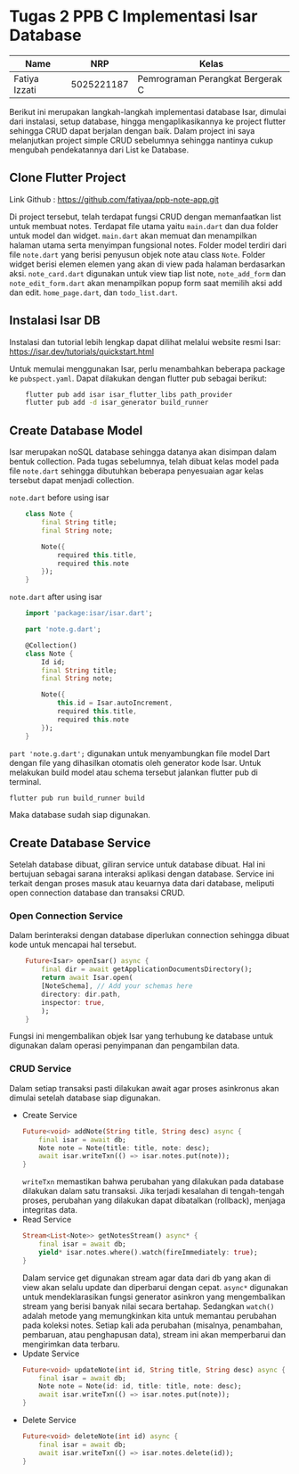 # Tugas 2 PPB C Implementasi Isar Database

| Name          | NRP        | Kelas                            |
| ------------- | ---------- | -------------------------------- |
| Fatiya Izzati | 5025221187 | Pemrograman Perangkat Bergerak C |

Berikut ini merupakan langkah-langkah implementasi database Isar, dimulai dari instalasi, setup database, hingga mengaplikasikannya ke project flutter sehingga CRUD dapat berjalan dengan baik. Dalam project ini saya melanjutkan project simple CRUD sebelumnya sehingga nantinya cukup mengubah pendekatannya dari List ke Database.

## Clone Flutter Project

Link Github : https://github.com/fatiyaa/ppb-note-app.git

Di project tersebut, telah terdapat fungsi CRUD dengan memanfaatkan list untuk membuat notes. Terdapat file utama yaitu `main.dart` dan dua folder untuk model dan widget. `main.dart` akan memuat dan menampilkan halaman utama serta menyimpan fungsional notes. Folder model terdiri dari file `note.dart` yang berisi penyusun objek note atau class `Note`. Folder widget berisi elemen elemen yang akan di view pada halaman berdasarkan aksi. `note_card.dart` digunakan untuk view tiap list note, `note_add_form` dan `note_edit_form.dart` akan menampilkan popup form saat memilih aksi add dan edit. `home_page.dart`, dan `todo_list.dart`.

## Instalasi Isar DB

Instalasi dan tutorial lebih lengkap dapat dilihat melalui website resmi Isar: https://isar.dev/tutorials/quickstart.html

Untuk memulai menggunakan Isar, perlu menambahkan beberapa package ke `pubspect.yaml`. Dapat dilakukan dengan flutter pub sebagai berikut:

```sh
    flutter pub add isar isar_flutter_libs path_provider
    flutter pub add -d isar_generator build_runner
```

## Create Database Model

Isar merupakan noSQL database sehingga datanya akan disimpan dalam bentuk collection. Pada tugas sebelumnya, telah dibuat kelas model pada file `note.dart` sehingga dibutuhkan beberapa penyesuaian agar kelas tersebut dapat menjadi collection.

`note.dart` before using isar

```dart
    class Note {
        final String title;
        final String note;

        Note({
            required this.title,
            required this.note
        });
    }
```

`note.dart` after using isar

```dart
    import 'package:isar/isar.dart';

    part 'note.g.dart';

    @Collection()
    class Note {
        Id id;
        final String title;
        final String note;

        Note({
            this.id = Isar.autoIncrement,
            required this.title,
            required this.note
        });
    }
```

`part 'note.g.dart';` digunakan untuk menyambungkan file model Dart dengan file yang dihasilkan otomatis oleh generator kode Isar. Untuk melakukan build model atau schema tersebut jalankan flutter pub di terminal.

```sh
flutter pub run build_runner build
```

Maka database sudah siap digunakan.

## Create Database Service

Setelah database dibuat, giliran service untuk database dibuat. Hal ini bertujuan sebagai sarana interaksi aplikasi dengan database. Service ini terkait dengan proses masuk atau keuarnya data dari database, meliputi open connection database dan transaksi CRUD.

### Open Connection Service

Dalam berinteraksi dengan database diperlukan connection sehingga dibuat kode untuk mencapai hal tersebut.

```dart
    Future<Isar> openIsar() async {
        final dir = await getApplicationDocumentsDirectory();
        return await Isar.open(
        [NoteSchema], // Add your schemas here
        directory: dir.path,
        inspector: true,
        );
    }
```

Fungsi ini mengembalikan objek Isar yang terhubung ke database untuk digunakan dalam operasi penyimpanan dan pengambilan data.

### CRUD Service

Dalam setiap transaksi pasti dilakukan await agar proses asinkronus akan dimulai setelah database siap digunakan.

- Create Service
  ```dart
  Future<void> addNote(String title, String desc) async {
      final isar = await db;
      Note note = Note(title: title, note: desc);
      await isar.writeTxn(() => isar.notes.put(note));
  }
  ```
  `writeTxn` memastikan bahwa perubahan yang dilakukan pada database dilakukan dalam satu transaksi. Jika terjadi kesalahan di tengah-tengah proses, perubahan yang dilakukan dapat dibatalkan (rollback), menjaga integritas data.
- Read Service
  ```dart
  Stream<List<Note>> getNotesStream() async* {
      final isar = await db;
      yield* isar.notes.where().watch(fireImmediately: true);
  }
  ```
  Dalam service get digunakan stream agar data dari db yang akan di view akan selalu update dan diperbarui dengan cepat. `async*` digunakan untuk mendeklarasikan fungsi generator asinkron yang mengembalikan stream yang berisi banyak nilai secara bertahap. Sedangkan `watch()` adalah metode yang memungkinkan kita untuk memantau perubahan pada koleksi notes. Setiap kali ada perubahan (misalnya, penambahan, pembaruan, atau penghapusan data), stream ini akan memperbarui dan mengirimkan data terbaru.
- Update Service
  ```dart
  Future<void> updateNote(int id, String title, String desc) async {
      final isar = await db;
      Note note = Note(id: id, title: title, note: desc);
      await isar.writeTxn(() => isar.notes.put(note));
  }
  ```
- Delete Service
  ```dart
  Future<void> deleteNote(int id) async {
      final isar = await db;
      await isar.writeTxn(() => isar.notes.delete(id));
  }
  ```
